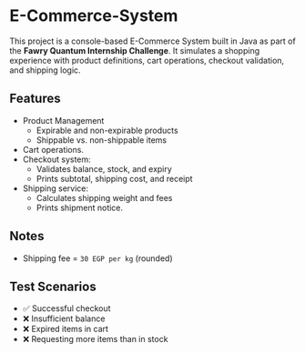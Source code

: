# E-Commerce-System
This project is a console-based E-Commerce System built in Java as part of the **Fawry Quantum Internship Challenge**. It simulates a shopping experience with product definitions, cart operations, checkout validation, and shipping logic.
##  Features
- Product Management
  - Expirable and non-expirable products
  - Shippable vs. non-shippable items
- Cart operations.
- Checkout system:
  - Validates balance, stock, and expiry
  - Prints subtotal, shipping cost, and receipt
- Shipping service:
  - Calculates shipping weight and fees
  - Prints shipment notice.
## Notes
- Shipping fee = `30 EGP per kg` (rounded)
## Test Scenarios

- ✅ Successful checkout
- ❌ Insufficient balance
- ❌ Expired items in cart
- ❌ Requesting more items than in stock

